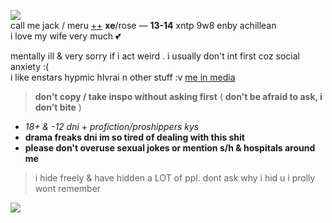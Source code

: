 ![](https://cdn.discordapp.com/attachments/1021493695759003668/1085989429040140408/image.png)  
call me jack / meru [++](https://en.pronouns.page/@gigolo) **xe**/rose — **13-14** xntp 9w8 enby achillean  
i love my wife very much 💕  

mentally ill & very sorry if i act weird . i usually don't int first coz social anxiety :(  
i like enstars hypmic hlvrai n other stuff :v [me in media](https://txti.es/lastwish)  

> **don't copy / take inspo without asking first** ( **don't be afraid to ask, i don't bite** )

+ *18+ & -12 dni* + *profiction/proshippers kys* 
+ **drama freaks dni im so tired of dealing with this shit**
+ **please don't overuse sexual jokes or mention s/h & hospitals around me** 
 
> i hide freely & have hidden a LOT of ppl. dont ask why i hid u i prolly wont remember

![](https://cdn.discordapp.com/attachments/729124835296280689/1068074827069542440/image.jpeg)
